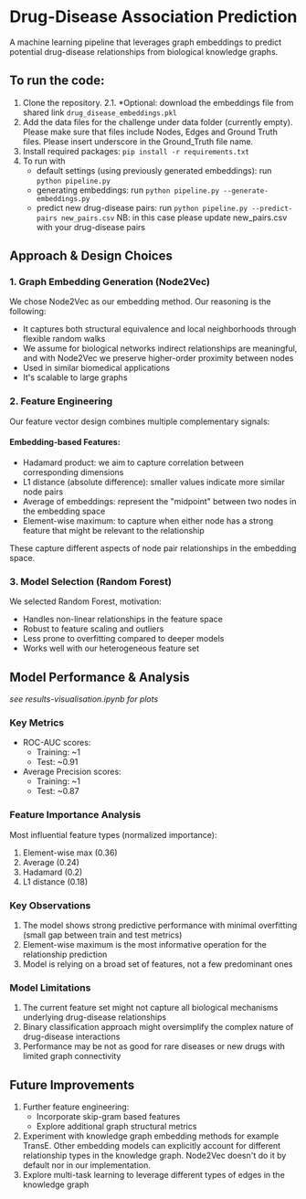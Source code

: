 # Drug-Disease Association Prediction

A machine learning pipeline that leverages graph embeddings to predict potential drug-disease relationships from biological knowledge graphs.

## To run the code:
1. Clone the repository.
2.1. *Optional: download the embeddings file from shared link `drug_disease_embeddings.pkl`
2. Add the data files for the challenge under data folder (currently empty). Please make sure that files include Nodes, Edges and Ground Truth files. Please insert underscore in the Ground_Truth file name.
3. Install required packages: `pip install -r requirements.txt`
3. To run with
    - default settings (using previously generated embeddings): run `python pipeline.py`
    - generating embeddings: run `python pipeline.py --generate-embeddings.py`
    - predict new drug-disease pairs: run `python pipeline.py --predict-pairs new_pairs.csv`
    NB: in this case please update new_pairs.csv with your drug-disease pairs


## Approach & Design Choices

### 1. Graph Embedding Generation (Node2Vec)
We chose Node2Vec as our embedding method. Our reasoning is the following:
- It captures both structural equivalence and local neighborhoods through flexible random walks
- We assume for biological networks indirect relationships are meaningful, and with Node2Vec we preserve higher-order proximity between nodes
- Used in similar biomedical applications
- It's scalable to large graphs

### 2. Feature Engineering
Our feature vector design combines multiple complementary signals:

#### Embedding-based Features:
- Hadamard product: we aim to capture correlation between corresponding dimensions
- L1 distance (absolute difference): smaller values indicate more similar node pairs
- Average of embeddings: represent the "midpoint" between two nodes in the embedding space
- Element-wise maximum: to capture when either node has a strong feature that might be relevant to the relationship

These capture different aspects of node pair relationships in the embedding space.


### 3. Model Selection (Random Forest)
We selected Random Forest, motivation:
- Handles non-linear relationships in the feature space
- Robust to feature scaling and outliers
- Less prone to overfitting compared to deeper models
- Works well with our heterogeneous feature set

## Model Performance & Analysis
*see results-visualisation.ipynb for plots* 
### Key Metrics
- ROC-AUC scores:
  - Training: ~1
  - Test: ~0.91
- Average Precision scores:
  - Training: ~1
  - Test: ~0.87

### Feature Importance Analysis
Most influential feature types (normalized importance):
1. Element-wise max (0.36)
2. Average (0.24)
4. Hadamard (0.2)
5. L1 distance (0.18)

### Key Observations
1. The model shows strong predictive performance with minimal overfitting (small gap between train and test metrics)
2. Element-wise maximum is the most informative operation for the relationship prediction
3. Model is relying on a broad set of features, not a few predominant ones

### Model Limitations
1. The current feature set might not capture all biological mechanisms underlying drug-disease relationships
2. Binary classification approach might oversimplify the complex nature of drug-disease interactions
3. Performance may be not as good for rare diseases or new drugs with limited graph connectivity

## Future Improvements
1. Further feature engineering:
   - Incorporate skip-gram based features
   - Explore additional graph structural metrics
2. Experiment with knowledge graph embedding methods for example TransE. Other embedding models can explicitly account for different relationship types in the knowledge graph. Node2Vec doesn't do it by default nor in our implementation.
3. Explore multi-task learning to leverage different types of edges in the knowledge graph

